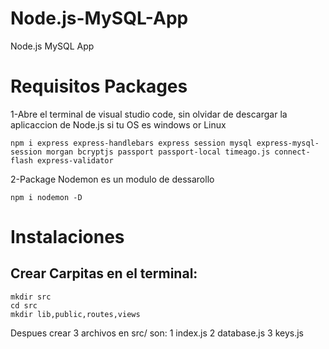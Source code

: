 # Node.js-MySQL-App
Node.js MySQL App

# Requisitos Packages
1-Abre el terminal de visual studio code, sin olvidar de descargar la aplicaccion de Node.js si tu OS es windows or Linux

    npm i express express-handlebars express session mysql express-mysql-session morgan bcryptjs passport passport-local timeago.js connect-flash express-validator  

2-Package Nodemon es un modulo de dessarollo 

    npm i nodemon -D
# Instalaciones

## Crear Carpitas en el terminal:

    mkdir src
    cd src
    mkdir lib,public,routes,views

Despues crear 3  archivos en src/ son: 
    1   index.js 
    2   database.js 
    3   keys.js
